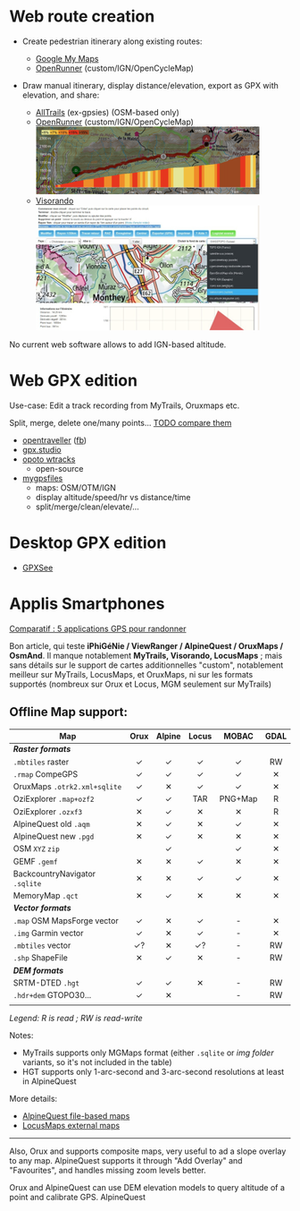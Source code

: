 # Web route creation


* Create pedestrian itinerary along existing routes:
  * [Google My Maps](https://www.google.com/maps/d/)
  * [OpenRunner](https://www.openrunner.com) (custom/IGN/OpenCycleMap)

* Draw manual itinerary, display distance/elevation, export as GPX with elevation, and share:

  * [AllTrails](https://www.alltrails.com/explore/map/new) (ex-gpsies) (OSM-based only)
  * [OpenRunner](https://www.openrunner.com) (custom/IGN/OpenCycleMap)
  <br/><img src="img/geowww/www-OpenRunner-example.jpg" width="400">
  * [Visorando](https://www.visorando.com/logiciel-randonnee.html)
  <br/><img src="img/geowww/www-Visorando-example.jpg" width="400">



No current web software allows to add IGN-based altitude.

# Web GPX edition

Use-case: Edit a track recording from MyTrails, Oruxmaps etc.

Split, merge, delete one/many points... [TODO compare them](https://docs.google.com/spreadsheets/d/1ZBKFTQTMZijVf49vbS7oeUfpVRwpN4ZVADwb5oHcVzI/)

* [opentraveller](https://opentraveller.net/) ([fb](https://www.facebook.com/opentraveller01))
* [gpx.studio](https://gpx.studio/)
* [opoto wtracks](https://opoto.github.io/wtracks/)
  * open-source
* [mygpsfiles](http://www.mygpsfiles.com/app/)
  * maps: OSM/OTM/IGN
  * display altitude/speed/hr vs distance/time
  * split/merge/clean/elevate/...

# Desktop GPX edition

* [GPXSee](https://www.gpxsee.org/)

# Applis Smartphones

[Comparatif : 5 applications GPS pour randonner](https://www.i-trekkings.net/articles-outdoor/comparatif-5-applications-gps/)

Bon article, qui teste **iPhiGéNie / ViewRanger / AlpineQuest / OruxMaps / OsmAnd**. Il manque notablement **MyTrails, Visorando, LocusMaps** ;
mais sans détails sur le support de cartes additionnelles "custom", notablement meilleur sur MyTrails, LocusMaps, et OruxMaps, ni sur les formats supportés (nombreux sur Orux et Locus, MGM seulement sur MyTrails)

## Offline Map support:

| **Map**                       | Orux | Alpine | Locus | MOBAC | GDAL  |
| -------                       |:----:|:------:|:-----:|:-----:|:-----:|
| 		__*Raster formats*__
| `.mbtiles` raster             |  ✓   |   ✓    |   ✓   |   ✓   |  RW  |
| `.rmap` CompeGPS              |  ✓   |   ✓    |   ✓   |   ✓   |  ✕   |
| OruxMaps `.otrk2.xml+sqlite`  |  ✓   |   ✕    |   ✓   |   ✓   |  ✕   |
| OziExplorer `.map+ozf2`       |  ✓   |   ✓    |   TAR |PNG+Map|  R   |
| OziExplorer `.ozxf3`          |  ✕   |   ✓    |   ✕   |   ✕   |  R   |
| AlpineQuest old `.aqm`        |  ✕   |   ✓    |   ✕   |   ✓   |  ✕   |
| AlpineQuest new `.pgd`        |  ✕   |   ✓    |   ✕   |   ✕   |  ✕   |
| OSM `XYZ` `zip`               |      |   ✓     |       |   ✓   |  ✕   |
| GEMF `.gemf`                  |  ✕   |   ✕    |   ✓   |   ✕   |  ✕   |
| BackcountryNavigator `.sqlite`|  ✕   |   ✕    |   ✓   |   ✓   |  ✕   |
| MemoryMap `.qct`              |  ✕   |   ✓    |   ✕   |   ✕   |  ✕   |
| 		__*Vector formats*__
| `.map` OSM MapsForge vector   |  ✓   |   ✕    |   ✓   |   -   |  ✕   |
| `.img` Garmin vector          |  ✓   |   ✕    |   ✓   |   -   |  ✕   |
| `.mbtiles` vector             |  ✓?  |   ✕    |   ✓?  |   -   |  RW  |
| `.shp` ShapeFile              |  ✕   |   ✓    |   ✕   |   -   |  RW  |
| 		__*DEM formats*__
| SRTM-DTED `.hgt`              |  ✓   |   ✓    |   ✕   |   -   |  RW  |
| `.hdr+dem` GTOPO30...         |  ✓   |   ✕    |       |   -   |  RW  |
||||

*Legend: R is read ; RW is read-write*

Notes:
* MyTrails supports only MGMaps format (either `.sqlite` or *img folder* variants, so it's not included in the table)
* HGT supports only 1-arc-second and 3-arc-second resolutions at least in AlpineQuest

More details:

* [AlpineQuest file-based maps](https://www.alpinequest.net/en/help/v2/maps/file-based-select)
* [LocusMaps external maps](https://docs.locusmap.eu/doku.php?id=manual:user_guide:maps_external)

---

Also, Orux and supports composite maps, very useful to ad a slope overlay to any map. AlpineQuest  supports it through "Add Overlay" and "Favourites", and handles missing zoom levels better.


Orux  and AlpineQuest can use DEM elevation models to query altitude of a point and calibrate GPS.
AlpineQuest
